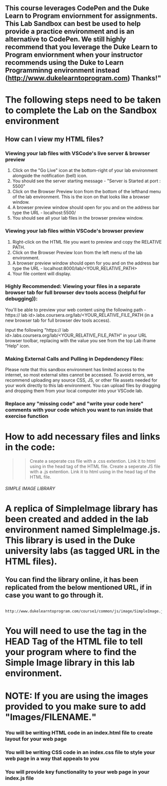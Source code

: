 
## This course leverages CodePen and the Duke Learn to Program enviornment for assignments. This Lab Sandbox can best be used to help provide a practice environment and is an alternative to CodePen. We still highly recommend that you leverage the Duke Learn to Program enviornment when your instructor recommends using the Duke to Learn Programminng environment instead (http://www.dukelearntoprogram.com) Thanks!"

#  The following steps need to be taken to complete the Lab on the Sandbox environment

## How can I view my HTML files?

### Viewing your lab files with VSCode's live server & browser preview

1. Click on the "Go Live" icon at the bottom-right of your lab environment alongside the notification (bell) icon.
2. You should see the server starting message - "Server is Started at port : 5500"
3. Click on the Browser Preview Icon from the bottom of the lefthand menu of the lab environment. This is the icon on that looks like a browser window. 
4. A browser preview window should open for you and on the address bar type the URL - localhost:5500/
5. You should see all your lab files in the browser preview window.

### Viewing your lab files within VSCode's browser preview

1. Right-click on the HTML file you want to preview and copy the RELATIVE PATH.
2. Click on the Browser Preview Icon from the left menu of the lab environment.
3. A browser preview window should open for you and on the address bar type the URL - localhost:8000/lab/<YOUR_RELATIVE_PATH>
4. Your file content will display.

### Highly Recommended: Viewing your files in a separate browser tab for full browser dev tools access (helpful for debugging)):

 You'll be able to preview your web content using the following path - https:// lab id>.labs.coursera.org/lab/<YOUR_RELATIVE_FILE_PATH (in a new browser tab for full browser dev tools access).
 
 Input the following "https:// lab id>.labs.coursera.org/lab/<YOUR_RELATIVE_FILE_PATH" in your URL browser toolbar, replacing <your lab id> with the value you see from the top Lab iframe "Help" icon.

<!-- ------------------------------------------------------------------------------------------------------------------- -->
<!-- General Instructions -->

### Making External Calls and Pulling in Depdendency Files:
Please note that this sandbox environment has limited access to the internet, so most external sites cannot be accessed. To avoid errors, 
we recommend uploading any source CSS, JS, or other file assets needed for your work directly to this lab environment. 
You can upload files by dragging and dropping them from your local computer into your VSCode lab.

### Replace any "missing code" and "write your code here" comments with your code which you want to run inside that exercise function

# How to add necessary files and links in the code:
   >> Create a seperate css file with a .css extention.
   >> Link it to html using <link rel="stylesheet" href="FILENAME.css"> in the head tag of the HTML file.
   >> Create a seperate JS file with a .js extention.
   >> Link it to html using  <link rel="stylesheet" href="FILENAME.js"> in the head tag of the HTML file.

<!-- Simple Image library -->
###### SIMPLE IMAGE LIBRARY ######

# A replica of SimpleImage library has been created and added in the lab environment named SimpleImage.js. This library is used in the Duke university labs (as tagged URL in the HTML files).

## You can find the library online, it has been replicated from the below mentioned URL, if in case you want to go through it.
        http://www.dukelearntoprogram.com/course1/common/js/image/SimpleImage.js

<!-- Steps to include the SimpleImage.js in index.html -->

# You will need to use the <script src="SimpleImage.js"></script> tag in the HEAD Tag of the HTML file to tell your program where to find the Simple Image library in this lab environment. 

# NOTE: If you are using the images provided to you make sure to add "Images/FILENAME.<image file extension>"

<!-- ------------------------------------------------------------------------------------------------------------------- -->
<!-- Mini Project -->

### You will be writing HTML code in an index.html file to create layout for your web page 
### You will be writing CSS code in an index.css file to style your web page in a way that appeals to you
### You will provide key functionality to your web page in your index.js file
